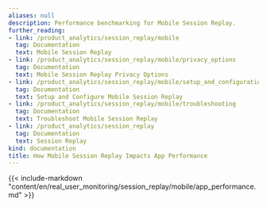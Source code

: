 ```yaml
---
aliases: null
description: Performance benchmarking for Mobile Session Replay.
further_reading:
- link: /product_analytics/session_replay/mobile
  tag: Documentation
  text: Mobile Session Replay
- link: /product_analytics/session_replay/mobile/privacy_options
  tag: Documentation
  text: Mobile Session Replay Privacy Options
- link: /product_analytics/session_replay/mobile/setup_and_configuration
  tag: Documentation
  text: Setup and Configure Mobile Session Replay
- link: /product_analytics/session_replay/mobile/troubleshooting
  tag: Documentation
  text: Troubleshoot Mobile Session Replay
- link: /product_analytics/session_replay
  tag: Documentation
  text: Session Replay
kind: documentation
title: How Mobile Session Replay Impacts App Performance
---
```


{{< include-markdown "content/en/real_user_monitoring/session_replay/mobile/app_performance.md" >}}